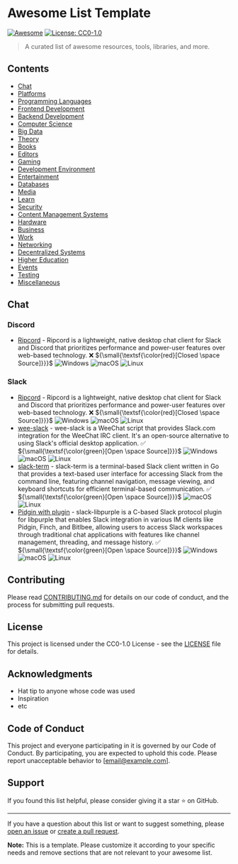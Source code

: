 # Awesome List Template

[![Awesome](https://awesome.re/badge.svg)](https://awesome.re)
[![License:
CC0-1.0](https://img.shields.io/badge/License-CC0%201.0-lightgrey.svg)](http://creativecommons.org/publicdomain/zero/1.0/)

> A curated list of awesome resources, tools, libraries, and more.

## Contents

-   [Chat](#chat)
-   [Platforms](#platforms)
-   [Programming Languages](#programming-languages)
-   [Frontend Development](#frontend-development)
-   [Backend Development](#backend-development)
-   [Computer Science](#computer-science)
-   [Big Data](#big-data)
-   [Theory](#theory)
-   [Books](#books)
-   [Editors](#editors)
-   [Gaming](#gaming)
-   [Development Environment](#development-environment)
-   [Entertainment](#entertainment)
-   [Databases](#databases)
-   [Media](#media)
-   [Learn](#learn)
-   [Security](#security)
-   [Content Management Systems](#content-management-systems)
-   [Hardware](#hardware)
-   [Business](#business)
-   [Work](#work)
-   [Networking](#networking)
-   [Decentralized Systems](#decentralized-systems)
-   [Higher Education](#higher-education)
-   [Events](#events)
-   [Testing](#testing)
-   [Miscellaneous](#miscellaneous)

## Chat

### Discord

-   [Ripcord](https://cancel.fm/ripcord/) - Ripcord is a lightweight,
    native desktop chat client for Slack and Discord that prioritizes
    performance and power-user features over web-based technology.
    ❌ ${\small{\textsf{\color{red}[Closed \space Source]}}}$
    ![Windows](https://img.shields.io/badge/Windows-0078D6?style=for-the-badge&logo=windows&logoColor=white) 
    ![macOS](https://img.shields.io/badge/macOS-000000?style=for-the-badge&logo=apple&logoColor=white) 
    ![Linux](https://img.shields.io/badge/Linux-FCC624?style=for-the-badge&logo=linux&logoColor=black) 

### Slack

-   [Ripcord](https://cancel.fm/ripcord/) - Ripcord is a lightweight,
    native desktop chat client for Slack and Discord that prioritizes
    performance and power-user features over web-based technology.
    ❌ ${\small{\textsf{\color{red}[Closed \space Source]}}}$
    ![Windows](https://img.shields.io/badge/Windows-0078D6?style=for-the-badge&logo=windows&logoColor=white) 
    ![macOS](https://img.shields.io/badge/macOS-000000?style=for-the-badge&logo=apple&logoColor=white) 
    ![Linux](https://img.shields.io/badge/Linux-FCC624?style=for-the-badge&logo=linux&logoColor=black) 
-   [wee-slack](https://github.com/wee-slack/wee-slack) - wee-slack is a
    WeeChat script that provides Slack.com integration for the WeeChat
    IRC client. It's an open-source alternative to using Slack's
    official desktop application.
    ✅ ${\small{\textsf{\color{green}[Open \space Source]}}}$
    ![Windows](https://img.shields.io/badge/Windows-0078D6?style=for-the-badge&logo=windows&logoColor=white) 
    ![macOS](https://img.shields.io/badge/macOS-000000?style=for-the-badge&logo=apple&logoColor=white) 
    ![Linux](https://img.shields.io/badge/Linux-FCC624?style=for-the-badge&logo=linux&logoColor=black) 
-   [slack-term](https://github.com/jpbruinsslot/slack-term) -
    slack-term is a terminal-based Slack client written in Go that
    provides a text-based user interface for accessing Slack from the
    command line, featuring channel navigation, message viewing, and
    keyboard shortcuts for efficient terminal-based communication.
    ✅ ${\small{\textsf{\color{green}[Open \space Source]}}}$
    ![macOS](https://img.shields.io/badge/macOS-000000?style=for-the-badge&logo=apple&logoColor=white) 
    ![Linux](https://img.shields.io/badge/Linux-FCC624?style=for-the-badge&logo=linux&logoColor=black) 
-   [Pidgin with plugin](https://github.com/dylex/slack-libpurple) -
    slack-libpurple is a C-based Slack protocol plugin for libpurple
    that enables Slack integration in various IM clients like Pidgin,
    Finch, and Bitlbee, allowing users to access Slack workspaces
    through traditional chat applications with features like channel
    management, threading, and message history.
    ✅ ${\small{\textsf{\color{green}[Open \space Source]}}}$
    ![Windows](https://img.shields.io/badge/Windows-0078D6?style=for-the-badge&logo=windows&logoColor=white) 
    ![macOS](https://img.shields.io/badge/macOS-000000?style=for-the-badge&logo=apple&logoColor=white) 
    ![Linux](https://img.shields.io/badge/Linux-FCC624?style=for-the-badge&logo=linux&logoColor=black) 

## Contributing

Please read [CONTRIBUTING.md](CONTRIBUTING.md) for details on our code
of conduct, and the process for submitting pull requests.

## License

This project is licensed under the CC0-1.0 License - see the
[LICENSE](LICENSE) file for details.

## Acknowledgments

-   Hat tip to anyone whose code was used
-   Inspiration
-   etc

## Code of Conduct

This project and everyone participating in it is governed by our Code of
Conduct. By participating, you are expected to uphold this code. Please
report unacceptable behavior to \[email@example.com\].

## Support

If you found this list helpful, please consider giving it a star ⭐️ on
GitHub.

------------------------------------------------------------------------

If you have a question about this list or want to suggest something,
please [open an
issue](https://github.com/username/awesome-list/issues/new) or [create a
pull request](https://github.com/username/awesome-list/compare).

**Note:** This is a template. Please customize it according to your
specific needs and remove sections that are not relevant to your awesome
list.
